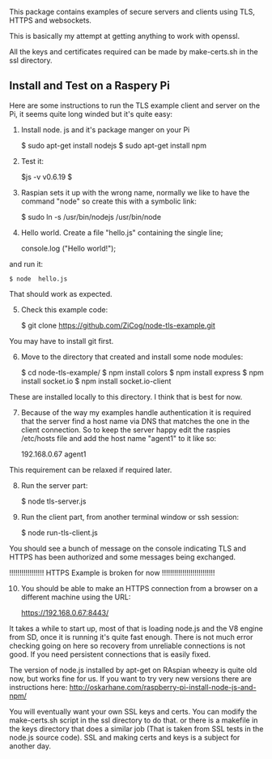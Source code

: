 This package contains examples of secure servers and clients using TLS, HTTPS and websockets.

This is basically my attempt at getting anything to work with openssl.

All the keys and certificates required can be made by make-certs.sh in the ssl directory.


Install and Test on a Raspery Pi
--------------------------------

Here are some instructions to run the TLS example client and server on the Pi, it seems quite long winded but
it's quite easy:

1) Install node. js and it's package manger on your Pi

    $ sudo apt-get install  nodejs
    $ sudo apt-get install npm

2) Test it:

    $js -v
    v0.6.19
    $

3) Raspian sets it up with the wrong name, normally we like to have the command "node" so create this with a
   symbolic link:

    $ sudo ln -s /usr/bin/nodejs /usr/bin/node

4) Hello world. Create a file "hello.js" containing the single line;

    console.log ("Hello world!");

and run it:

    $ node  hello.js

That should work as expected.

5) Check this example code:

    $ git clone https://github.com/ZiCog/node-tls-example.git

You may have to install git first.

6) Move to the directory that created and install some node modules:

    $ cd node-tls-example/
    $ npm install colors
    $ npm install express
    $ npm install socket.io
    $ npm install socket.io-client

These are installed locally to this directory. I think that is best for now.

7) Because of the way my examples handle authentication it is required that the server find a host name via DNS that
matches the one in the client connection. So to keep the server happy edit the raspies  /etc/hosts  file and add the
host name "agent1" to it like so:

    192.168.0.67    agent1

This requirement can be relaxed if required later.

8) Run the server part:

    $ node tls-server.js

9) Run the client part, from another terminal window or ssh session:

    $ node run-tls-client.js

You should see a bunch of message on the console indicating TLS and HTTPS has been authorized and some messages
being exchanged.


!!!!!!!!!!!!!!!!! HTTPS Example is broken for now !!!!!!!!!!!!!!!!!!!!!!!!!!


10) You should be able to make an HTTPS connection from a browser on a different machine using the URL:

    https://192.168.0.67:8443/
 
It takes a while to start up, most of that is loading node.js and the V8 engine from SD, once it is running it's
quite fast enough. 
There is not much error checking going on here so recovery from unreliable connections is not good. If you need
persistent connections that is easily fixed.

The version of node.js installed by apt-get on RAspian wheezy is quite old now, but works fine for us. If you want
to try very new versions there are instructions here:   http://oskarhane.com/raspberry-pi-install-node-js-and-npm/

You will eventually want your own SSL keys and certs. You can modify the make-certs.sh script in the ssl directory to do that. or there is a makefile in the keys directory that does a similar job (That is taken from SSL tests in the node.js source code).
SSL and making certs and keys is a subject for another day.

